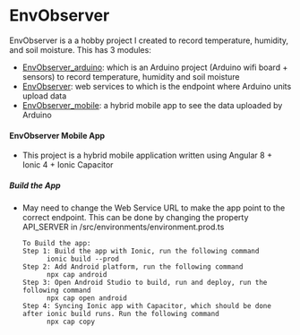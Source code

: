 # EnvObserver

EnvObserver is a a hobby project I created to record temperature, humidity, and soil moisture. This has 3 modules:

*   [EnvObserver_arduino](https://github.com/luantrongtran/envobserver_arduino): which is an Arduino project (Arduino wifi board + sensors) to record temperature, humidity and soil moisture
*   [EnvObserver](https://github.com/luantrongtran/envobserver): web services to which is the endpoint where Arduino units upload data
*  [EnvObserver\_mobile](https://github.com/luantrongtran/envobservers_mobile): a hybrid mobile app to see the data uploaded by Arduino
  

#### EnvObserver Mobile App
*   This project is a hybrid mobile application written using Angular 8 + Ionic 4 + Ionic Capacitor
##### Build the App
* May need to change the Web Service URL to make the app point to the correct endpoint. This can be done by changing the property API_SERVER in /src/environments/environment.prod.ts

      To Build the app:
      Step 1: Build the app with Ionic, run the following command
            ionic build --prod
      Step 2: Add Android platform, run the following command
            npx cap android
      Step 3: Open Android Studio to build, run and deploy, run the following command
            npx cap open android
      Step 4: Syncing Ionic app with Capacitor, which should be done after ionic build runs. Run the following command
            npx cap copy

